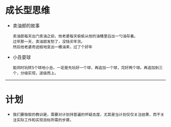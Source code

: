 # 成长型思维

- 卖油郎的故事
  ```text
  卖油郎每天出门卖油之前，他老婆每天偷偷从他的油桶里舀出一勺油存着。
  过年那一天，卖油郎发愁了，没钱买年货。
  然后他老婆奇迹般地变出一桶油来，过了个好年
  ```
- 小丑耍球
  ```text
  能同时玩转5个球地小丑，一定是先玩好一个球，再追加一个球，完好两个球。再追加到三个，分级实现，逐级而上。
  ```

---  

# 计划

-
  ```text
  我们要吸取的教训是，需要对计划持普遍的怀疑态度，尤其是当计划仅仅关注结果，而不关注实际工作和实现目标所需的步骤。
  ```